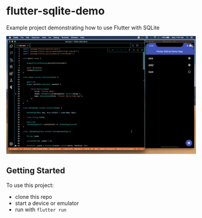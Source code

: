 # flutter-sqlite-demo
Example project demonstrating how to use Flutter with SQLite

![](preview.gif)

## Getting Started
To use this project:
* clone this repo
* start a device or emulator
* run with `flutter run`
